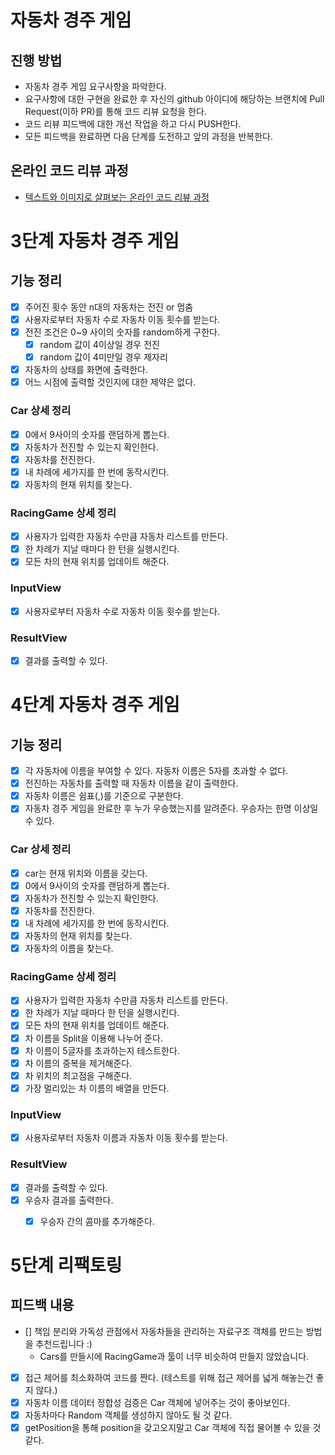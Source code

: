 # 자동차 경주 게임
## 진행 방법
* 자동차 경주 게임 요구사항을 파악한다.
* 요구사항에 대한 구현을 완료한 후 자신의 github 아이디에 해당하는 브랜치에 Pull Request(이하 PR)를 통해 코드 리뷰 요청을 한다.
* 코드 리뷰 피드백에 대한 개선 작업을 하고 다시 PUSH한다.
* 모든 피드백을 완료하면 다음 단계를 도전하고 앞의 과정을 반복한다.

## 온라인 코드 리뷰 과정
* [텍스트와 이미지로 살펴보는 온라인 코드 리뷰 과정](https://github.com/next-step/nextstep-docs/tree/master/codereview)


# 3단계 자동차 경주 게임
## 기능 정리
- [x] 주어진 횟수 동안 n대의 자동차는 전진 or 멈춤
- [x] 사용자로부터 자동차 수로 자동차 이동 횟수를 받는다.
- [x] 전진 조건은 0~9 사이의 숫자를 random하게 구한다.
    - [x] random 값이 4이상일 경우 전진
    - [x] random 값이 4미만일 경우 제자리
- [x] 자동차의 상태를 화면에 출력한다.
- [x] 어느 시점에 출력할 것인지에 대한 제약은 없다.

### Car 상세 정리
- [x] 0에서 9사이의 숫자를 랜덤하게 뽑는다.
- [x] 자동차가 전진할 수 있는지 확인한다.
- [x] 자동차를 전진한다.
- [x] 내 차례에 세가지를 한 번에 동작시킨다.
- [x] 자동차의 현재 위치를 찾는다.

### RacingGame 상세 정리
- [x] 사용자가 입력한 자동차 수만큼 자동차 리스트를 만든다.
- [x] 한 차례가 지날 때마다 한 턴을 실행시킨다.
- [x] 모든 차의 현재 위치를 업데이트 해준다.

### InputView
- [x] 사용자로부터 자동차 수로 자동차 이동 횟수를 받는다.

### ResultView
- [x] 결과를 출력할 수 있다.

# 4단계 자동차 경주 게임
## 기능 정리
- [x] 각 자동차에 이름을 부여할 수 있다. 자동차 이름은 5자를 초과할 수 없다.
- [x] 전진하는 자동차를 출력할 때 자동차 이름을 같이 출력한다.
- [x] 자동차 이름은 쉼표(,)를 기준으로 구분한다.
- [x] 자동차 경주 게임을 완료한 후 누가 우승했는지를 알려준다. 우승자는 한명 이상일 수 있다.

### Car 상세 정리
- [x] car는 현재 위치와 이름을 갖는다.
- [x] 0에서 9사이의 숫자를 랜덤하게 뽑는다.
- [x] 자동차가 전진할 수 있는지 확인한다.
- [x] 자동차를 전진한다.
- [x] 내 차례에 세가지를 한 번에 동작시킨다.
- [x] 자동차의 현재 위치를 찾는다.
- [x] 자동차의 이름을 찾는다.

### RacingGame 상세 정리
- [x] 사용자가 입력한 자동차 수만큼 자동차 리스트를 만든다.
- [x] 한 차례가 지날 때마다 한 턴을 실행시킨다.
- [x] 모든 차의 현재 위치를 업데이트 해준다.
- [x] 차 이름을 Split을 이용해 나누어 준다.
- [x] 차 이름이 5글자를 초과하는지 테스트한다.
- [x] 차 이름의 중복을 제거해준다.
- [x] 차 위치의 최고점을 구해준다.
- [x] 가장 멀리있는 차 이름의 배열을 만든다.

### InputView
- [x] 사용자로부터 자동차 이름과 자동차 이동 횟수를 받는다.

### ResultView
- [x] 결과를 출력할 수 있다.
- [x] 우승자 결과를 출력한다.
  - [x] 우승자 간의 콤마를 추가해준다.


# 5단계 리팩토링
## 피드백 내용
- [] 책임 분리와 가독성 관점에서 자동차들을 관리하는 자료구조 객체를 만드는 방법을 추천드립니다 :) 
  - Cars를 만들시에 RacingGame과 툴이 너무 비슷하여 만들지 않았습니다.
- [x] 접근 제어를 최소화하여 코드를 짠다. (테스트를 위해 접근 제어를 넓게 해놓는건 좋지 않다.)
- [x] 자동차 이름 데이터 정합성 검증은 Car 객체에 넣어주는 것이 좋아보인다.
- [x] 자동차마다 Random 객체를 생성하지 않아도 될 것 같다.
- [x] getPosition을 통해 position을 갖고오지말고 Car 객체에 직접 물어볼 수 있을 것 같다.

